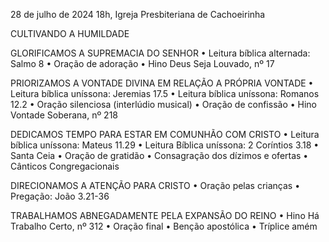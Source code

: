 28 de julho de 2024
18h, Igreja Presbiteriana de Cachoeirinha

CULTIVANDO A HUMILDADE

GLORIFICAMOS A SUPREMACIA DO SENHOR
•	Leitura bíblica alternada: Salmo 8
•	Oração de adoração
•	Hino Deus Seja Louvado, nº 17

PRIORIZAMOS A VONTADE DIVINA EM RELAÇÃO A PRÓPRIA VONTADE
•	Leitura bíblica uníssona: Jeremias 17.5
•	Leitura bíblica uníssona: Romanos 12.2
•	Oração silenciosa (interlúdio musical)
•	Oração de confissão
•	Hino Vontade Soberana, nº 218

DEDICAMOS TEMPO PARA ESTAR EM COMUNHÃO COM CRISTO
•	Leitura bíblica uníssona: Mateus 11.29
•	Leitura Bíblica uníssona: 2 Coríntios 3.18
•   Santa Ceia
•	Oração de gratidão
•	Consagração dos dízimos e ofertas
•	Cânticos Congregacionais

DIRECIONAMOS A ATENÇÃO PARA CRISTO
•	Oração pelas crianças
•	Pregação: João 3.21-36

TRABALHAMOS ABNEGADAMENTE PELA EXPANSÃO DO REINO
•	Hino Há Trabalho Certo, nº 312
•	Oração final
•	Benção apostólica
•	Tríplice amém